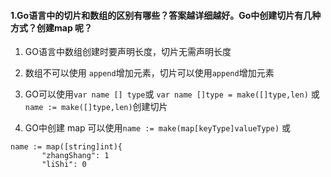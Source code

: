 #### 1.Go语言中的切片和数组的区别有哪些？答案越详细越好。Go中创建切片有几种方式？创建map 呢？

1. GO语言中数组创建时要声明长度，切片无需声明长度
2. 数组不可以使用 `append`增加元素，切片可以使用`append`增加元素

1. GO可以使用`var name [] type`或 `var name []type = make([]type,len)` 或`name := make([]type,len)`创建切片

1. GO中创建 map 可以使用`name := make(map[keyType]valueType)` 或 
 ```
name := map([string]int){
        "zhangShang": 1
        "liShi": 0
 ```

